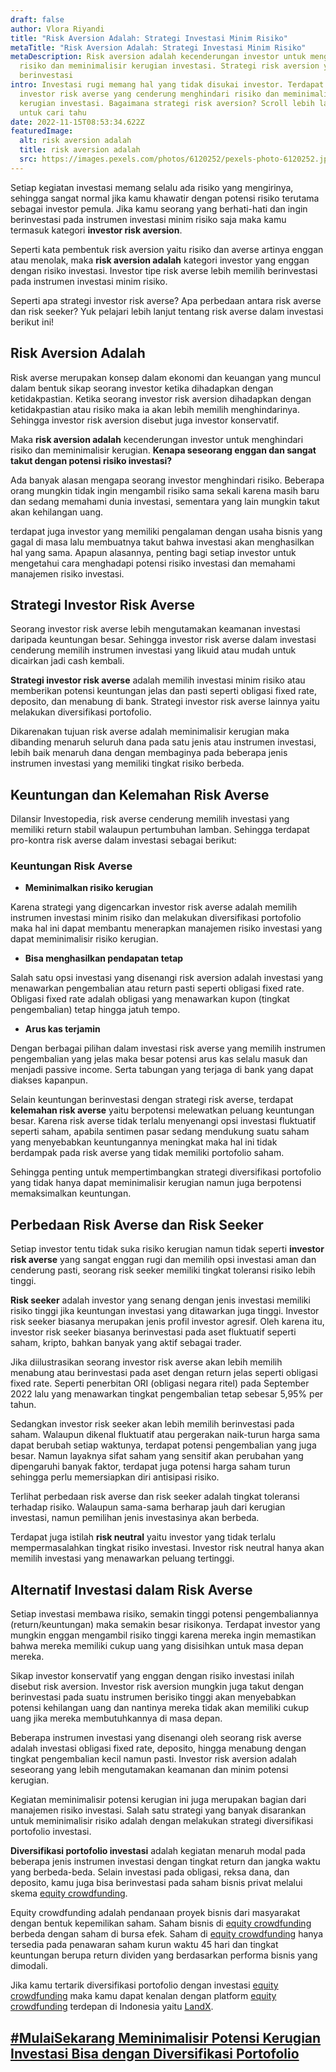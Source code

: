 ```yaml
---
draft: false
author: Vlora Riyandi
title: "Risk Aversion Adalah: Strategi Investasi Minim Risiko"
metaTitle: "Risk Aversion Adalah: Strategi Investasi Minim Risiko"
metaDescription: Risk aversion adalah kecenderungan investor untuk menghindari
  risiko dan meminimalisir kerugian investasi. Strategi risk aversion yaitu
  berinvestasi
intro: Investasi rugi memang hal yang tidak disukai investor. Terdapat jenis
  investor risk averse yang cenderung menghindari risiko dan meminimalisir
  kerugian investasi. Bagaimana strategi risk aversion? Scroll lebih lanjut
  untuk cari tahu
date: 2022-11-15T08:53:34.622Z
featuredImage:
  alt: risk aversion adalah
  title: risk aversion adalah
  src: https://images.pexels.com/photos/6120252/pexels-photo-6120252.jpeg?auto=compress&cs=tinysrgb&w=1260&h=750&dpr=2
---
```

Setiap kegiatan investasi memang selalu ada risiko yang mengirinya, sehingga sangat normal jika kamu khawatir dengan potensi risiko terutama sebagai investor pemula. Jika kamu seorang yang berhati-hati dan ingin berinvestasi pada instrumen investasi minim risiko saja maka kamu termasuk kategori **investor risk aversion**.

Seperti kata pembentuk risk aversion yaitu risiko dan averse artinya enggan atau menolak, maka **risk aversion adalah** kategori investor yang enggan dengan risiko investasi. Investor tipe risk averse lebih memilih berinvestasi pada instrumen investasi minim risiko. 

Seperti apa strategi investor risk averse? Apa perbedaan antara risk averse dan risk seeker? Yuk pelajari lebih lanjut tentang risk averse dalam investasi berikut ini!

## Risk Aversion Adalah

Risk averse merupakan konsep dalam ekonomi dan keuangan yang muncul dalam bentuk sikap seorang investor ketika dihadapkan dengan ketidakpastian. Ketika seorang investor risk aversion dihadapkan dengan ketidakpastian atau risiko maka ia akan lebih memilih menghindarinya. Sehingga investor risk aversion disebut juga investor konservatif.

Maka **risk aversion adalah** kecenderungan investor untuk menghindari risiko dan meminimalisir kerugian. **Kenapa seseorang enggan dan sangat takut dengan potensi risiko investasi?**

Ada banyak alasan mengapa seorang investor menghindari risiko. Beberapa orang mungkin tidak ingin mengambil risiko sama sekali karena masih baru dan sedang memahami dunia investasi, sementara yang lain mungkin takut akan kehilangan uang. 

terdapat juga investor yang memiliki pengalaman dengan usaha bisnis yang gagal di masa lalu membuatnya takut bahwa investasi akan menghasilkan hal yang sama. Apapun alasannya, penting bagi setiap investor untuk mengetahui cara menghadapi potensi risiko investasi dan memahami manajemen risiko investasi.

## Strategi Investor Risk Averse

Seorang investor risk averse lebih mengutamakan keamanan investasi daripada keuntungan besar. Sehingga investor risk averse dalam investasi cenderung memilih instrumen investasi yang likuid atau mudah untuk dicairkan jadi cash kembali.

**Strategi investor risk averse** adalah memilih investasi minim risiko atau memberikan potensi keuntungan jelas dan pasti seperti obligasi fixed rate, deposito, dan menabung di bank. Strategi investor risk averse lainnya yaitu melakukan diversifikasi portofolio.

Dikarenakan tujuan risk averse adalah meminimalisir kerugian maka dibanding menaruh seluruh dana pada satu jenis atau instrumen investasi, lebih baik menaruh dana dengan membaginya pada beberapa jenis instrumen investasi yang memiliki tingkat risiko berbeda.

## Keuntungan dan Kelemahan Risk Averse

Dilansir Investopedia, risk averse cenderung memilih investasi yang memiliki return stabil walaupun pertumbuhan lamban. Sehingga terdapat pro-kontra risk averse dalam investasi sebagai berikut:

### Keuntungan Risk Averse

* **Meminimalkan risiko kerugian**

Karena strategi yang digencarkan investor risk averse adalah memilih instrumen investasi minim risiko dan melakukan diversifikasi portofolio maka hal ini dapat membantu menerapkan manajemen risiko investasi yang dapat meminimalisir risiko kerugian.

* **Bisa menghasilkan pendapatan tetap**

Salah satu opsi investasi yang disenangi risk aversion adalah investasi yang menawarkan pengembalian atau return pasti seperti obligasi fixed rate. Obligasi fixed rate adalah obligasi yang menawarkan kupon (tingkat pengembalian) tetap hingga jatuh tempo.

* **Arus kas terjamin**

Dengan berbagai pilihan dalam investasi risk averse yang memilih instrumen pengembalian yang jelas maka besar potensi arus kas selalu masuk dan menjadi passive income. Serta tabungan yang terjaga di bank yang dapat diakses kapanpun.

Selain keuntungan berinvestasi dengan strategi risk averse, terdapat **kelemahan risk averse** yaitu berpotensi melewatkan peluang keuntungan besar. Karena risk averse tidak terlalu menyenangi opsi investasi fluktuatif seperti saham, apabila sentimen pasar sedang mendukung suatu saham yang menyebabkan keuntungannya meningkat maka hal ini tidak berdampak pada risk averse yang tidak memiliki portofolio saham. 

Sehingga penting untuk mempertimbangkan strategi diversifikasi portofolio yang tidak hanya dapat meminimalisir kerugian namun juga berpotensi memaksimalkan keuntungan. 

## Perbedaan Risk Averse dan Risk Seeker

Setiap investor tentu tidak suka risiko kerugian namun tidak seperti **investor risk averse** yang sangat enggan rugi dan memilih opsi investasi aman dan cenderung pasti, seorang risk seeker memiliki tingkat toleransi risiko lebih tinggi.

**Risk seeker** adalah investor yang senang dengan jenis investasi memiliki risiko tinggi jika keuntungan investasi yang ditawarkan juga tinggi. Investor risk seeker biasanya merupakan jenis profil investor agresif. Oleh karena itu, investor risk seeker biasanya berinvestasi pada aset fluktuatif seperti saham, kripto, bahkan banyak yang aktif sebagai trader.

Jika diilustrasikan seorang investor risk averse akan lebih memilih menabung atau berinvestasi pada aset dengan return jelas seperti obligasi fixed rate. Seperti penerbitan ORI (obligasi negara ritel) pada September 2022 lalu yang menawarkan tingkat pengembalian tetap sebesar 5,95% per tahun.

Sedangkan investor risk seeker akan lebih memilih berinvestasi pada saham. Walaupun dikenal fluktuatif atau pergerakan naik-turun harga sama dapat berubah setiap waktunya, terdapat potensi pengembalian yang juga besar. Namun layaknya sifat saham yang sensitif akan perubahan yang dipengaruhi banyak faktor, terdapat juga potensi harga saham turun sehingga perlu memersiapkan diri antisipasi risiko. 

Terlihat perbedaan risk averse dan risk seeker adalah tingkat toleransi terhadap risiko. Walaupun sama-sama berharap jauh dari kerugian investasi, namun pemilihan jenis investasinya akan berbeda.

Terdapat juga istilah **risk neutral** yaitu investor yang tidak terlalu mempermasalahkan tingkat risiko investasi. Investor risk neutral hanya akan memilih investasi yang menawarkan peluang tertinggi.

## Alternatif Investasi dalam Risk Averse

Setiap investasi membawa risiko, semakin tinggi potensi pengembaliannya (return/keuntungan) maka semakin besar risikonya. Terdapat investor yang mungkin enggan mengambil risiko tinggi karena mereka ingin memastikan bahwa mereka memiliki cukup uang yang disisihkan untuk masa depan mereka. 

Sikap investor konservatif yang enggan dengan risiko investasi inilah disebut risk aversion. Investor risk aversion mungkin juga takut dengan berinvestasi pada suatu instrumen berisiko tinggi akan menyebabkan potensi kehilangan uang dan nantinya mereka tidak akan memiliki cukup uang jika mereka membutuhkannya di masa depan.

Beberapa instrumen investasi yang disenangi oleh seorang risk averse adalah investasi obligasi fixed rate, deposito, hingga menabung dengan tingkat pengembalian kecil namun pasti. Investor risk aversion adalah seseorang yang lebih mengutamakan keamanan dan minim potensi kerugian.

Kegiatan meminimalisir potensi kerugian ini juga merupakan bagian dari manajemen risiko investasi. Salah satu strategi yang banyak disarankan untuk meminimalisir risiko adalah dengan melakukan strategi diversifikasi portofolio investasi.

**Diversifikasi portofolio investasi** adalah kegiatan menaruh modal pada beberapa jenis instrumen investasi dengan tingkat return dan jangka waktu yang berbeda-beda. Selain investasi pada obligasi, reksa dana, dan deposito, kamu juga bisa berinvestasi pada saham bisnis privat melalui skema [equity crowdfunding](https://landx.id/). 

Equity crowdfunding adalah pendanaan proyek bisnis dari masyarakat dengan bentuk kepemilikan saham. Saham bisnis di [equity crowdfunding](https://landx.id/) berbeda dengan saham di bursa efek. Saham di [equity crowdfunding](https://landx.id/) hanya tersedia pada penawaran saham kurun waktu 45 hari dan tingkat keuntungan berupa return dividen yang berdasarkan performa bisnis yang dimodali.

Jika kamu tertarik diversifikasi portofolio dengan investasi [equity crowdfunding](https://landx.id/) maka kamu dapat kenalan dengan platform [equity crowdfunding](https://landx.id/) terdepan di Indonesia yaitu [LandX](https://landx.id/).[](https://app.landx.id/?utm_source=Organic+Page&utm_medium=Content+Blog&utm_campaign=BlogLandX&utm_id=Blog)

## [\#MulaiSekarang Meminimalisir Potensi Kerugian Investasi Bisa dengan Diversifikasi Portofolio](https://app.landx.id/?utm_source=Organic+Page&utm_medium=Content+Blog&utm_campaign=BlogLandX&utm_id=Blog)